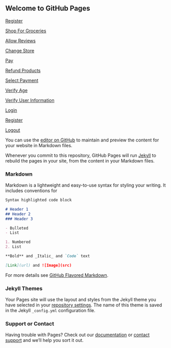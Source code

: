 ## Welcome to GitHub Pages

[Register](Register.html)

[Shop For Groceries](Shop-For-Groceries.html)

[Allow Reviews](Allow-Reviews.html)

[Change Store](Change-Store.html)

[Pay](Pay.html)

[Refund Products](Refund-Products.html)

[Select Payment](Select-Payment.html)

[Verify Age](Verify-Age.html)

[Verify User Information](Verify-User-Information.html)

[Login](Login.html)

[Register](Register.html)

[Logout](Logout.html)

You can use the [editor on GitHub](https://github.com/flamevellguard/grocery/edit/gh-pages/index.md) to maintain and preview the content for your website in Markdown files.

Whenever you commit to this repository, GitHub Pages will run [Jekyll](https://jekyllrb.com/) to rebuild the pages in your site, from the content in your Markdown files.

### Markdown

Markdown is a lightweight and easy-to-use syntax for styling your writing. It includes conventions for

```markdown
Syntax highlighted code block

# Header 1
## Header 2
### Header 3

- Bulleted
- List

1. Numbered
2. List

**Bold** and _Italic_ and `Code` text

[Link](url) and ![Image](src)
```

For more details see [GitHub Flavored Markdown](https://guides.github.com/features/mastering-markdown/).

### Jekyll Themes

Your Pages site will use the layout and styles from the Jekyll theme you have selected in your [repository settings](https://github.com/flamevellguard/grocery/settings). The name of this theme is saved in the Jekyll `_config.yml` configuration file.

### Support or Contact

Having trouble with Pages? Check out our [documentation](https://docs.github.com/categories/github-pages-basics/) or [contact support](https://support.github.com/contact) and we’ll help you sort it out.
